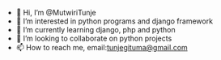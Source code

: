 - 👋 Hi, I’m @MutwiriTunje
- 👀 I’m interested in python programs and django framework
- 🌱 I’m currently learning django, php and python
- 💞️ I’m looking to collaborate on python projects
- 📫 How to reach me, email:tunjegituma@gmail.com


<!---
MutwiriTunje/MutwiriTunje is a ✨ special ✨ repository because its `README.md` (this file) appears on your GitHub profile.
You can click the Preview link to take a look at your changes.
--->
